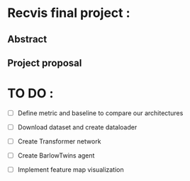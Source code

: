 # Recvis final project : 

## Abstract 

## Project proposal 


# TO DO : 

- [ ] Define metric and baseline to compare our architectures 
- [ ] Download dataset and create dataloader 
- [ ] Create Transformer network
- [ ] Create BarlowTwins agent 
- [ ] Implement feature map visualization 

